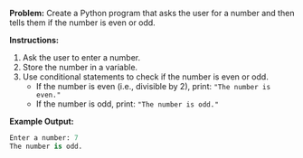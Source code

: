 **Problem:**
Create a Python program that asks the user for a number and then tells them if the number is even or odd.

**Instructions:**
1. Ask the user to enter a number.
2. Store the number in a variable.
3. Use conditional statements to check if the number is even or odd.
    - If the number is even (i.e., divisible by 2), print: `"The number is even."`
    - If the number is odd, print: `"The number is odd."`

**Example Output:**
```python
Enter a number: 7
The number is odd.
